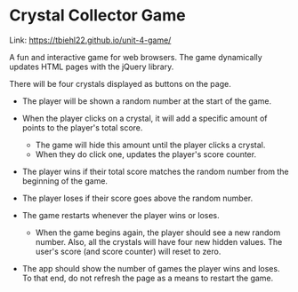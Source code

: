 <h1>Crystal Collector Game</h1>

Link: https://tbiehl22.github.io/unit-4-game/

A fun and interactive game for web browsers. The game dynamically updates HTML pages with the jQuery library. 

There will be four crystals displayed as buttons on the page.

   * The player will be shown a random number at the start of the game.

   * When the player clicks on a crystal, it will add a specific amount of points to the player's total score. 

     * The game will hide this amount until the player clicks a crystal.
     * When they do click one, updates the player's score counter.

   * The player wins if their total score matches the random number from the beginning of the game.

   * The player loses if their score goes above the random number.

   * The game restarts whenever the player wins or loses.

     * When the game begins again, the player should see a new random number. Also, all the crystals will have four new hidden values. The user's score (and score counter) will reset to zero.

   * The app should show the number of games the player wins and loses. To that end, do not refresh the page as a means to restart the game.
